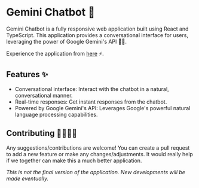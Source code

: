 # Gemini Chatbot 🤖

Gemini Chatbot is a fully responsive web application built using React and TypeScript. This application provides a conversational interface for users, leveraging the power of Google Gemini's API 💪🏻.

Experience the application from [here](paturikaustubh.github.io/gemini-chatbot/) ⚡.

## Features ✨

- Conversational interface: Interact with the chatbot in a natural, conversational manner.
- Real-time responses: Get instant responses from the chatbot.
- Powered by Google Gemini's API: Leverages Google's powerful natural language processing capabilities.

## Contributing 🫱🏻‍🫲🏿

Any suggestions/contributions are welcome! You can create a pull request to add a new feature or make any changes/adjustments. It would really help if we together can make this a much better application.

*This is not the final version of the application. New developments will be made eventually.*
